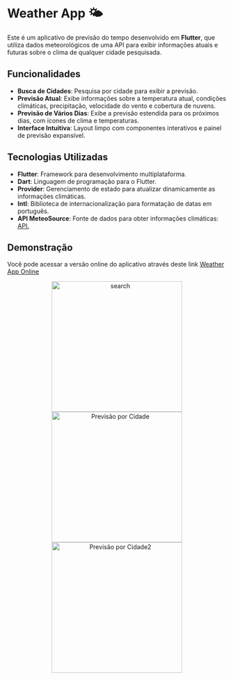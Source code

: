 # Weather App 🌤

Este é um aplicativo de previsão do tempo desenvolvido em **Flutter**, que utiliza dados meteorológicos de uma API para exibir informações atuais e futuras sobre o clima de qualquer cidade pesquisada.

## Funcionalidades

- **Busca de Cidades**: Pesquisa por cidade para exibir a previsão.
- **Previsão Atual**: Exibe informações sobre a temperatura atual, condições climáticas, precipitação, velocidade do vento e cobertura de nuvens.
- **Previsão de Vários Dias**: Exibe a previsão estendida para os próximos dias, com ícones de clima e temperaturas.
- **Interface Intuitiva**: Layout limpo com componentes interativos e painel de previsão expansível.

## Tecnologias Utilizadas

- **Flutter**: Framework para desenvolvimento multiplataforma.
- **Dart**: Linguagem de programação para o Flutter.
- **Provider**: Gerenciamento de estado para atualizar dinamicamente as informações climáticas.
- **Intl**: Biblioteca de internacionalização para formatação de datas em português.
- **API MeteoSource**: Fonte de dados para obter informações climáticas: <a href="https://www.meteosource.com/" target="_blank">API.</a>

## Demonstração

Você pode acessar a versão online do aplicativo através deste link <a href="https://virtual-cell-phone.vercel.app/app/Clima" target="_blank">Weather App Online</a>

<p align="center">
  <img src="https://github.com/user-attachments/assets/7eacd189-79e5-467d-80d6-52ce1b38f5c1" alt="search" width="300"/>
  <img src="https://github.com/user-attachments/assets/ddaaf953-617e-4d51-a57e-e581d0ee6b6a" alt="Previsão por Cidade" width="300"/>
   <img src="https://github.com/user-attachments/assets/74c9771d-4fd6-41c5-b2e0-b42f76771cb1" alt="Previsão por Cidade2" width="300"/>
</p>


